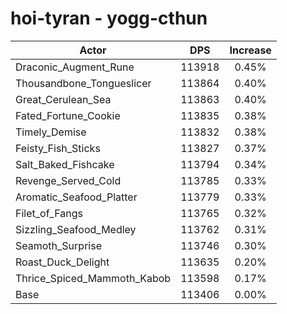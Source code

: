 # hoi-tyran - yogg-cthun
| Actor | DPS | Increase |
|---|:---:|:---:|
|Draconic_Augment_Rune|113918|0.45%|
|Thousandbone_Tongueslicer|113864|0.40%|
|Great_Cerulean_Sea|113863|0.40%|
|Fated_Fortune_Cookie|113835|0.38%|
|Timely_Demise|113832|0.38%|
|Feisty_Fish_Sticks|113827|0.37%|
|Salt_Baked_Fishcake|113794|0.34%|
|Revenge_Served_Cold|113785|0.33%|
|Aromatic_Seafood_Platter|113779|0.33%|
|Filet_of_Fangs|113765|0.32%|
|Sizzling_Seafood_Medley|113762|0.31%|
|Seamoth_Surprise|113746|0.30%|
|Roast_Duck_Delight|113635|0.20%|
|Thrice_Spiced_Mammoth_Kabob|113598|0.17%|
|Base|113406|0.00%|
